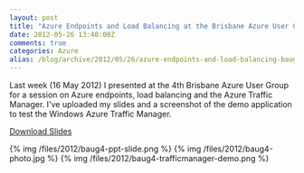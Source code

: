 ```yaml
---
layout: post
title: "Azure Endpoints and Load Balancing at the Brisbane Azure User Group"
date: 2012-05-26 13:40:00Z
comments: true
categories: Azure
alias: /blog/archive/2012/05/26/azure-endpoints-and-load-balancing-baug.aspx/index.html
---
```


Last week (16 May 2012) I presented at the 4th Brisbane Azure User Group for a session on Azure endpoints, load balancing and the Azure Traffic Manager.
I've uploaded my slides and a screenshot of the demo application to test the Windows Azure Traffic Manager.

[Download Slides](/files/2012/baug4-endpoints-and-load-balancing.pdf)

{% img /files/2012/baug4-ppt-slide.png %}
{% img /files/2012/baug4-photo.jpg %}
{% img /files/2012/baug4-trafficmanager-demo.png %}
